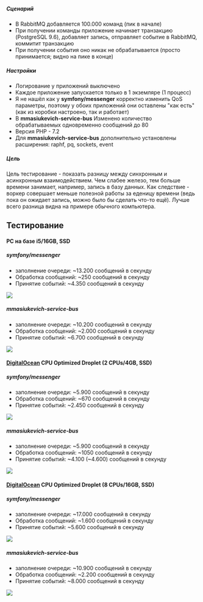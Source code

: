 ##### Сценарий
* В RabbitMQ добавляется 100.000 команд (пик в начале)
* При получении команды приложение начинает транзакцию (PostgreSQL 9.6), добавляет запись, отправляет событие в RabbitMQ, коммитит транзакцию
* При получении события оно никак не обрабатывается (просто принимается; видно на пике в конце)

##### Настройки
* Логирование у приложений выключено
* Каждое приложение запускается только в 1 экземляре (1 процесс)
* Я не нашёл как у **symfony/messenger** корректно изменить QoS параметры, поэтому у обоих приложений они оставлены "как есть" (как из коробки настроено, так и работает)
* В **mmasiukevich-service-bus** Изменено количество обрабатываемых одновременно сообщений до 80
* Версия PHP - 7.2
* Для **mmasiukevich-service-bus** дополнительно установлены расширения: raphf, pq, sockets, event

##### Цель
Цель тестирование - показать разницу между синхронным и асинхронным взаимодействием. Чем слабее железо, тем больше времени занимает, например, запись в базу данных. Как следствие - воркер совершает меньше полезной работы за еденицу времени (ведь пока он ожидает запись, можно было бы сделать что-то ещё). Лучше всего разница видна на примере обычного компьютера.

## Тестирование

#### PC на базе i5/16GB, SSD

##### **symfony/messenger**
* заполнение очереди: ~13.200 сообщений в секунду
* Обработка сообщений: ~250 сообщений в секунду
* Принятие событий: ~4.350 сообщений в секунду

![](https://github.com/mmasiukevich/performance-comparison/blob/master/results/messenger-pc.png)

##### **mmasiukevich-service-bus**
* заполнение очереди: ~10.200 сообщений в секунду
* Обработка сообщений: ~2.000 сообщений в секунду
* Принятие событий: ~6.700 сообщений в секунду

![](https://github.com/mmasiukevich/performance-comparison/blob/master/results/service-bus-pc.png)

#### [DigitalOcean](https://www.digitalocean.com/) CPU Optimized Droplet (2 CPUs/4GB, SSD)

##### **symfony/messenger**
* заполнение очереди: ~5.900 сообщений в секунду
* Обработка сообщений: ~670 сообщений в секунду
* Принятие событий: ~2.450 сообщений в секунду

![](https://github.com/mmasiukevich/performance-comparison/blob/master/results/messenger-1.png)

##### **mmasiukevich-service-bus**
* заполнение очереди: ~5.900 сообщений в секунду
* Обработка сообщений: ~1050 сообщений в секунду
* Принятие событий: ~4.100 (~4.600) сообщений в секунду

![](https://github.com/mmasiukevich/performance-comparison/blob/master/results/service-bus-1.png)

#### [DigitalOcean](https://www.digitalocean.com/) CPU Optimized Droplet (8 CPUs/16GB, SSD)

##### **symfony/messenger**
* заполнение очереди: ~17.000 сообщений в секунду
* Обработка сообщений: ~1.600 сообщений в секунду
* Принятие событий: ~5.600 сообщений в секунду

![](https://github.com/mmasiukevich/performance-comparison/blob/master/results/messenger-2.png)

##### **mmasiukevich-service-bus**
* заполнение очереди: ~10.900 сообщений в секунду
* Обработка сообщений: ~2.200 сообщений в секунду
* Принятие событий: ~8.000 сообщений в секунду

![](https://github.com/mmasiukevich/performance-comparison/blob/master/results/service-bus-2.png)
